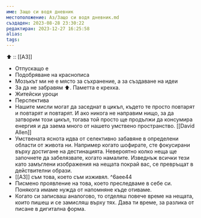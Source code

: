 ```yaml
---
име: Защо си водя дневник
местоположение: Аз/Защо си водя дневник.md
създаден: 2023-08-28 23:30:22
редактиран: 2023-12-27 16:25:58
alias: 
tags: 
---
```


⬆️ :: [[АЗ]]
- Отпускащо е
- Подобряване на краснописа
- Мозъкът ми не е място за съхранение, а за създаване на идеи
- За да не забравям ⬆️. Паметта е крехка. 
- Житейски уроци
- Перспектива
- Нашите мисли могат да заседнат в цикъл, където те просто повтарят и повтарят и повтарят. И ако никога не направим нищо, за да затворим този цикъл, тогава той просто ще продължи да консумира енергия и да заема много от нашето умствено пространство. [[David Allen]]
- Умствената яснота идва от селективно забавяне в определени области от живота ни. Например когато шофирате, сте фокусирани върху достигане на дестинацията. Невероятно колко неща ще започнете да забелязвате, когато намалите. Изведнъж всички тези като замъглени изображения на нещата покрай вас, се превръщат в действителни образи.
- [[АЗ]] съм това, което съм изживял.  ^6aee44
- Писмено проявление на това, което преследваме в себе си. Понякога имаме нужда от напомняне къде отиваме.
- Когато си записваш аналогово, то отделяш повече време на нещата, които пишеш и се замисляш върху тях. Дава ти време, за разлика от писане в дигитална форма.
